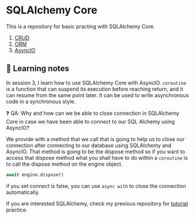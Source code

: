 # SQLAlchemy Core

This is a repository for basic practing with SQLAlchemy Core.

1. [CRUD](https://www.youtube.com/watch?v=CfZGWH_vNO0&ab_channel=SsaliJonathan)
2. [ORM](https://www.youtube.com/watch?v=XWtj4zLl_tg&ab_channel=SsaliJonathan)
3. [AsyncIO](https://www.youtube.com/watch?v=hkvngd_BUrY&ab_channel=SsaliJonathan)

## 📝 Learning notes

In session 3, I learn how to use SQLAlchemy Core with AsyncIO. `coroutine` is a function that can suspend its execution before reaching return, and it can resume from the same point later. It can be used to write asynchronous code in a synchronous style.

❓ QA: Why and how can we be able to close connection in SQLAlchemy Core in case we have been able to connect to our SQL Alchemy using AsyncIO?

We provide with a method that we call that is going to help us to close our connection after connecting to our database using SQLAlchemy and AsyncIO. That method is going to be the dispose method so if you want to access that dispose method what you shall have to do within a `coroutine` is to call the dispose method on the engine object.

```python
await engine.dispose()
```

if you set connect is false, you can use `async with` to close the connection automatically.

If you are interested SQLAlchemy, check my previous repository for [tutorial](https://github.com/yanliu1111/python-tutorial) practice.
